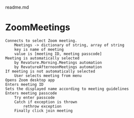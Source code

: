 readme.md

# ZoomMeetings
    Connects to select Zoom meeting.
        Meetings -> dictionary of string, array of string
        key is name of meeting
        value is [meeting ID, meeting passcode]
    Meeting is automatically selected
        by Revature.Morning.Meetings automation
        by RevatureAfternoonMeetings automation
    If meeting is not automatically selected
        User selects meeting from menu
    Opens Zoom desktop app
    Enters meeting ID
    Sets the displayed name according to meeting guidelines
    Enters meeting passcode
        Try enter passcode
        Catch if exception is thrown
            rethrow exception
        Finally click join meeting